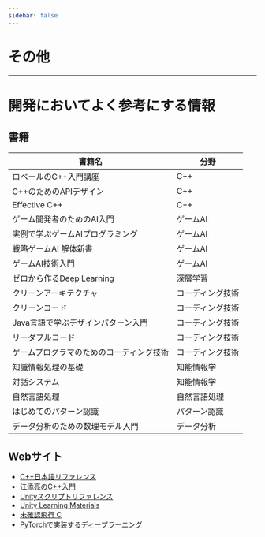 ```yaml
---
sidebar: false
---
```


# その他
---

# 開発においてよく参考にする情報

## 書籍
|書籍名|分野|
|---|---|
|ロベールのC++入門講座|C++|
|C++のためのAPIデザイン|C++|
|Effective C++|C++|
|ゲーム開発者のためのAI入門|ゲームAI|
|実例で学ぶゲームAIプログラミング|ゲームAI|
|戦略ゲームAI 解体新書|ゲームAI|
|ゲームAI技術入門|ゲームAI|
|ゼロから作るDeep Learning|深層学習|
|クリーンアーキテクチャ|コーディング技術|
|クリーンコード|コーディング技術|
|Java言語で学ぶデザインパターン入門|コーディング技術|
|リーダブルコード|コーディング技術|
|ゲームプログラマのためのコーディング技術|コーディング技術|
|知識情報処理の基礎|知能情報学|
|対話システム|知能情報学|
|自然言語処理|自然言語処理|
|はじめてのパターン認識|パターン認識|
|データ分析のための数理モデル入門|データ分析|


## Webサイト
- [C++日本語リファレンス](https://cpprefjp.github.io/)
- [江添亮のC++入門](https://ezoeryou.github.io/cpp-intro/)
- [Unityスクリプトリファレンス](https://docs.unity3d.com/ja/2021.3/ScriptReference/index.html)
- [Unity Learning Materials](https://learning.unity3d.jp/)
- [未確認飛行 C](https://ufcpp.net/study/csharp/)
- [PyTorchで実装するディープラーニング](https://www.udemy.com/course/ai-pytorch/) 

